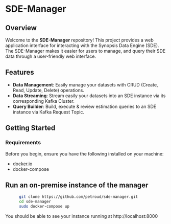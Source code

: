 # SDE-Manager

## Overview

Welcome to the **SDE-Manager** repository! This project provides a web application interface for interacting with the Synopsis Data Engine (SDE). The SDE-Manager makes it easier for users to manage, and query their SDE data through a user-friendly web interface.

## Features

- **Data Management**: Easily manage your datasets with CRUD (Create, Read, Update, Delete) operations.
- **Data Streaming**: Stream easily your datasets into an SDE instance via its corresponding Kafka Cluster.
- **Query Builder**: Build, execute & review estimation queries to an SDE instance via Kafka Request Topic.

## Getting Started

### Requirements
Before you begin, ensure you have the following installed on your machine:

- docker.io
- docker-compose

## Run an on-premise instance of the manager
```sh
      git clone https://github.com/petroud/sde-manager.git
      cd sde-manager
      sudo docker-compose up
```
You should be able to see your instance running at http://localhost:8000


   
